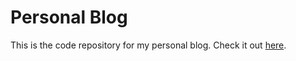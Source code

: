 # Personal Blog

This is the code repository for my personal blog. Check it out [here](https://kaustavsen.github.io/personal_blog/).
